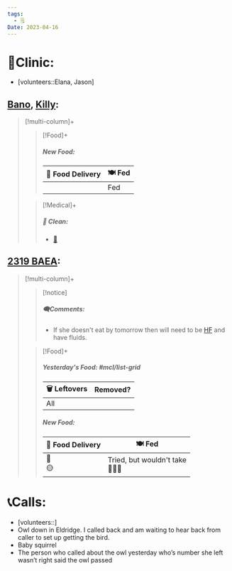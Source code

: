 ```yaml
---
tags:
  - 🗒️
Date: 2023-04-16
---
```


# 🏥Clinic:
- [volunteers::Elana, Jason]

## [Bano](../RARE%20Birds/Ed%20Birds/Bano.md), [Killy](../RARE%20Birds/Ed%20Birds/Killy.md):
> [!multi-column]+
>
>> [!Food]+
>> ##### New Food:
>> |🚚 Food Delivery| 🍽️ Fed|
>> |---|---|
>>||Fed
>
>> [!Medical]+
>>##### 🫧 Clean:
>> - [🧽](../Admin/Codes/Scrubbed%20cage.md)

## [2319 BAEA](../RARE%20Birds/2319%20BAEA.md):
> [!multi-column]+
>
>> [!notice]
>> ##### 🗨️Comments:
>> - If she doesn't eat by tomorrow then will need to be [HF](../Admin/Codes/Handfed.md) and have fluids.
>
>> [!Food]+
>> ##### Yesterday's Food: #mcl/list-grid
>> |🗑️ Leftovers| Removed?
>> |---|---|
>>|All|
>>
>> ##### New Food:
>> |🚚 Food Delivery| 🍽️ Fed|
>> |---|---|
>>|🫱<br>🟡|Tried, but wouldn't take<br> 🐀🐀🐀
>>
>

# 📞Calls:
- [volunteers::]
- Owl down in Eldridge. I called back and am waiting to hear back from caller to set up getting the bird.
- Baby squirrel 
- The person who called about the owl yesterday who’s number she left wasn’t right said the owl passed
